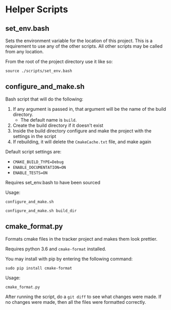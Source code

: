 # Helper Scripts

## set_env.bash

Sets the environment variable for the location of this project. 
This is a requirement to use any of the other scripts. 
All other scripts may be called from any location.

From the root of the project directory use it like so:

`source ./scripts/set_env.bash`

## configure_and_make.sh

Bash script that will do the following:

1. If any argument is passed in, that argument will be the name of the build directory.
   * The default name is `build`.
2. Create the build directory if it doesn't exist
3. Inside the build directory configure and make the project with the settings in the script
4. If rebuilding, it will delete the `CmakeCache.txt` file, and make again

Default script settings are:
* `CMAKE_BUILD_TYPE=Debug`
* `ENABLE_DOCUMENTATION=ON`
* `ENABLE_TESTS=ON`

Requires set_env.bash to have been sourced

Usage:

`configure_and_make.sh`

`configure_and_make.sh build_dir`


## cmake_format.py

Formats cmake files in the tracker project and makes them 
look prettier. 

Requires python 3.6 and `cmake-format` installed.

You may install with pip by entering the following command:

`sudo pip install cmake-format` 

Usage:

`cmake_format.py`

After running the script, do a `git diff` to see what changes were made.
If no changes were made, then all the files were formatted correctly.
